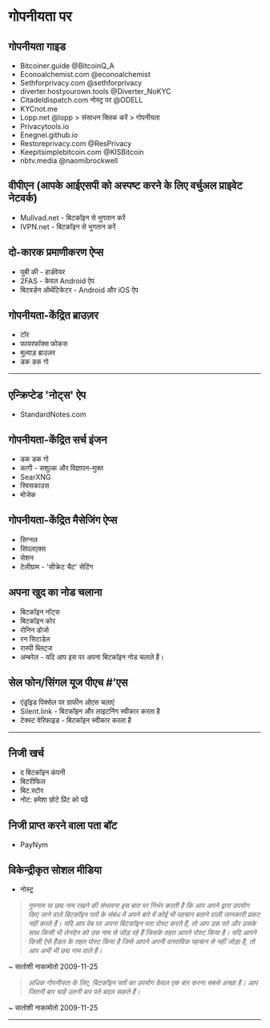 # गोपनीयता पर
## गोपनीयता गाइड
* Bitcoiner.guide @BitcoinQ_A
* Econoalchemist.com @econoalchemist
* Sethforprivacy.com @sethforprivacy
* diverter.hostyourown.tools @Diverter_NoKYC
* Citadeldispatch.com नोस्ट्र पर @ODELL
* KYCnot.me
* Lopp.net @lopp > संसाधन क्लिक करें > गोपनीयता
* Privacytools.io
* Enegnei.github.io
* Restoreprivacy.com @ResPrivacy
* Keepitsimplebitcoin.com @KISBitcoin
* nbtv.media @naomibrockwell

## वीपीएन (आपके आईएसपी को अस्पष्ट करने के लिए वर्चुअल प्राइवेट नेटवर्क)
* Mullvad.net - बिटकॉइन से भुगतान करें
* IVPN.net - बिटकॉइन से भुगतान करें

## दो-कारक प्रमाणीकरण ऐप्स
* युबी की - हार्डवेयर
* 2FAS - केवल Android ऐप
* बिटवर्डन ऑथेंटिकेटर - Android और iOS ऐप

## गोपनीयता-केंद्रित ब्राउज़र
* टॉर
* फायरफॉक्स फोकस
* मुल्वाड़ ब्राउज़र
* डक डक गो
---
## एन्क्रिप्टेड 'नोट्स' ऐप
* StandardNotes.com
## गोपनीयता-केंद्रित सर्च इंजन
* डक डक गो
* कागी - सशुल्क और विज्ञापन-मुक्त
* SearXNG
* स्विसकाउस
* मोजेक

## गोपनीयता-केंद्रित मैसेजिंग ऐप्स
* सिग्नल
* सिंपलएक्स
* सेशन
* टेलीग्राम - 'सीक्रेट चैट' सेटिंग
## अपना खुद का नोड चलाना
* बिटकॉइन नॉट्स
* बिटकॉइन कोर
* रोनिन डोजो
* रन सिटाडेल
* रास्पी ब्लिट्ज
* अम्बरेल - यदि आप इस पर अपना बिटकॉइन नोड चलाते हैं।
## सेल फोन/सिंगल यूज पीएच #’एस
* एंड्रॉइड पिक्सेल पर ग्राफीन ओएस चलाएं
* Silent.link - बिटकॉइन और लाइटनिंग स्वीकार करता है
* टेक्स्ट वेरिफाइड - बिटकॉइन स्वीकार करता है

---

## निजी खर्च
* द बिटकॉइन कंपनी
* बिटरीफिल
* बिट.स्टोर
* नोट: हमेशा छोटे प्रिंट को पढ़ें
## निजी प्राप्त करने वाला पता बॉट
* PayNym
## विकेन्द्रीकृत सोशल मीडिया
* नोस्ट्र

>*गुमनाम या छद्म नाम रखने की संभावना इस बात पर निर्भर करती है कि आप अपने द्वारा उपयोग किए जाने वाले बिटकॉइन पतों के संबंध में अपने बारे में कोई भी पहचान बताने वाली जानकारी प्रकट नहीं करते हैं। यदि आप वेब पर अपना बिटकॉइन पता पोस्ट करते हैं, तो आप उस पते और उसके साथ किसी भी लेनदेन को उस नाम से जोड़ रहे हैं जिसके तहत आपने पोस्ट किया है।
यदि आपने किसी ऐसे हैंडल के तहत पोस्ट किया है जिसे आपने अपनी वास्तविक पहचान से नहीं जोड़ा है, तो आप अभी भी छद्म नाम वाले हैं।*

~ सातोशी नाकामोतो 2009-11-25

>*अधिक गोपनीयता के लिए, बिटकॉइन पतों का उपयोग केवल एक बार करना सबसे अच्छा है। आप जितनी बार चाहें उतनी बार पते बदल सकते हैं।*

~ सातोशी नाकामोतो 2009-11-25

---
